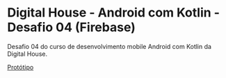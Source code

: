 # Digital House - Android com Kotlin - Desafio 04 (Firebase)

Desafio 04 do curso de desenvolvimento mobile Android com Kotlin da Digital House. 

[Protótipo](https://marvelapp.com/prototype/194b601g/screen/54540107)

